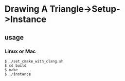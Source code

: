 # Drawing A Triangle->Setup->Instance
## usage
### Linux or Mac
```
$ ./set_cmake_with_clang.sh
$ cd build
$ make
$ ./instance
```
